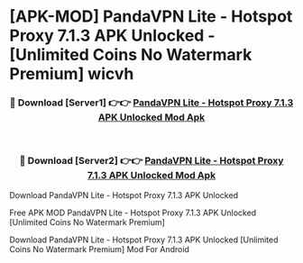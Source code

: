 # [APK-MOD] PandaVPN Lite - Hotspot Proxy 7.1.3 APK Unlocked - [Unlimited Coins No Watermark Premium] wicvh



<div align="center">
<h3>🔴 Download [Server1] 👉👉 <a href="https://momento.my/?title=PandaVPN_Lite_-_Hotspot_Proxy_7.1.3_APK_Unlocked">PandaVPN Lite - Hotspot Proxy 7.1.3 APK Unlocked Mod Apk</a></h3><br>

<h3>🔴 Download [Server2] 👉👉 <a href="https://momento.my/?title=PandaVPN_Lite_-_Hotspot_Proxy_7.1.3_APK_Unlocked">PandaVPN Lite - Hotspot Proxy 7.1.3 APK Unlocked Mod Apk</a></h3>
</div>



Download PandaVPN Lite - Hotspot Proxy 7.1.3 APK Unlocked 

Free APK MOD PandaVPN Lite - Hotspot Proxy 7.1.3 APK Unlocked [Unlimited Coins No Watermark Premium]

Download PandaVPN Lite - Hotspot Proxy 7.1.3 APK Unlocked [Unlimited Coins No Watermark Premium] Mod For Android
